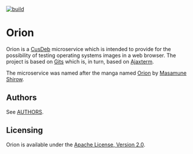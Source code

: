 [![build](https://travis-ci.org/tolstoyevsky/orion.svg?branch=master)](https://travis-ci.org/tolstoyevsky/orion)

# Orion

Orion is a [CusDeb](https://cusdeb.com) microservice which is intended to provide for the possibility of testing operating systems images in a web browser. The project is based on [Gits](https://github.com/tolstoyevsky/gits) which is, in turn, based on [Ajaxterm](https://github.com/antonylesuisse/qweb/tree/master/ajaxterm).

The microservice was named after the manga named [Orion](https://en.wikipedia.org/wiki/Orion_(manga)) by [Masamune Shirow](https://en.wikipedia.org/wiki/Masamune_Shirow).

## Authors

See [AUTHORS](https://github.com/tolstoyevsky/orion/blob/master/AUTHORS.md).

## Licensing

Orion is available under the [Apache License, Version 2.0](http://www.apache.org/licenses/LICENSE-2.0.html).

